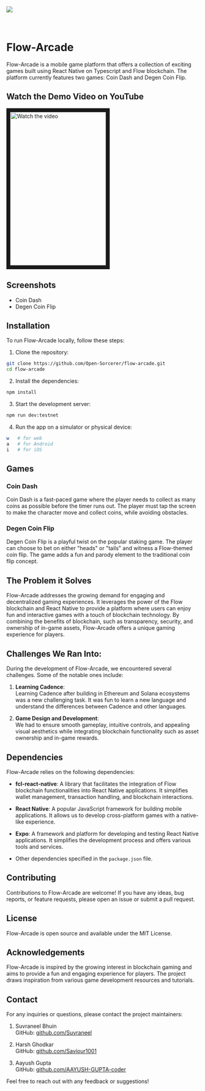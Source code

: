 <div>
<img align="left" src="https://github.com/Open-Sorcerer/flow-arcade/assets/63473496/80f0be98-1111-4fa3-a0b7-7158ba374f41"/><br/><br/><br/>
<h1 align="left">Flow-Arcade</h1>
</div>

Flow-Arcade is a mobile game platform that offers a collection of exciting games built using React Native on Typescript and Flow blockchain. The platform currently features two games: Coin Dash and Degen Coin Flip.
<br />

## Watch the Demo Video on YouTube

<a href="http://www.youtube.com/watch?feature=player_embedded&v=lUd6Q3E8l5k" target="_blank">
 <img src="https://github.com/Open-Sorcerer/flow-arcade/assets/63473496/cec35cce-adc6-4b97-9599-c9dea0c490b3" alt="Watch the video" width="250" height="400" border="10" />
</a>

## Screenshots

- Coin Dash
- Degen Coin Flip

## Installation

To run Flow-Arcade locally, follow these steps:

1. Clone the repository:

```bash
git clone https://github.com/Open-Sorcerer/flow-arcade.git
cd flow-arcade
```

2. Install the dependencies:

```bash
npm install
```

3. Start the development server:

```bash
npm run dev:testnet
```

4. Run the app on a simulator or physical device:

```bash
w   # for web
a   # for Android
i   # for iOS
```

## Games

### Coin Dash

Coin Dash is a fast-paced game where the player needs to collect as many coins as possible before the timer runs out. The player must tap the screen to make the character move and collect coins, while avoiding obstacles.

### Degen Coin Flip

Degen Coin Flip is a playful twist on the popular staking game. The player can choose to bet on either "heads" or "tails" and witness a Flow-themed coin flip. The game adds a fun and parody element to the traditional coin flip concept.

## The Problem it Solves

Flow-Arcade addresses the growing demand for engaging and decentralized gaming experiences. It leverages the power of the Flow blockchain and React Native to provide a platform where users can enjoy fun and interactive games with a touch of blockchain technology. By combining the benefits of blockchain, such as transparency, security, and ownership of in-game assets, Flow-Arcade offers a unique gaming experience for players.

## Challenges We Ran Into:

During the development of Flow-Arcade, we encountered several challenges. Some of the notable ones include:

1. **Learning Cadence**:  
   Learning Cadence after building in Ethereum and Solana ecosystems was a new challenging task. It was fun to learn a new language and understand the differences between Cadence and other languages.

2. **Game Design and Development**:  
   We had to ensure smooth gameplay, intuitive controls, and appealing visual aesthetics while integrating blockchain functionality such as asset ownership and in-game rewards.

## Dependencies

Flow-Arcade relies on the following dependencies:

- **fcl-react-native**: A library that facilitates the integration of Flow blockchain functionalities into React Native applications. It simplifies wallet management, transaction handling, and blockchain interactions.

- **React Native**: A popular JavaScript framework for building mobile applications. It allows us to develop cross-platform games with a native-like experience.

- **Expo**: A framework and platform for developing and testing React Native applications. It simplifies the development process and offers various tools and services.

- Other dependencies specified in the `package.json` file.

## Contributing

Contributions to Flow-Arcade are welcome! If you have any ideas, bug reports, or feature requests, please open an issue or submit a pull request.

## License

Flow-Arcade is open source and available under the MIT License.

## Acknowledgements

Flow-Arcade is inspired by the growing interest in blockchain gaming and aims to provide a fun and engaging experience for players. The project draws inspiration from various game development resources and tutorials.

## Contact

For any inquiries or questions, please contact the project maintainers:

1. Suvraneel Bhuin  
   GitHub: [github.com/Suvraneel](https://github.com/Suvraneel)

2. Harsh Ghodkar  
   GitHub: [github.com/Saviour1001](https://github.com/Saviour1001)

3. Aayush Gupta  
   GitHub: [github.com/AAYUSH-GUPTA-coder](https://github.com/AAYUSH-GUPTA-coder)

Feel free to reach out with any feedback or suggestions!

